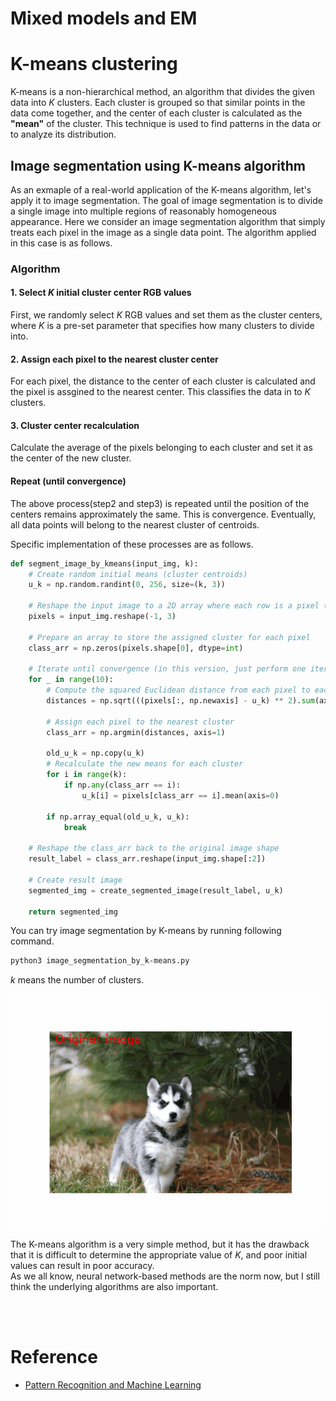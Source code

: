 # Mixed models and EM

# K-means clustering
K-means is a non-hierarchical method, an algorithm that divides the given data into $K$ clusters. Each cluster is grouped so that similar points in the data come together, and the center of each cluster is calculated as the **"mean"** of the cluster. This technique is used to find patterns in the data or to analyze its distribution.

## Image segmentation using K-means algorithm
As an exmaple of a real-world application of the K-means algorithm, let's apply it to image segmentation. The goal of image segmentation is to divide a single image into multiple regions of reasonably homogeneous appearance.
Here we consider an image segmentation algorithm that simply treats each pixel in the image as a single data point. The algorithm applied in this case is as follows.

### Algorithm
#### 1. Select $K$ initial cluster center RGB values
First, we randomly select $K$ RGB values and set them as the cluster centers, where $K$ is a pre-set parameter that specifies how many clusters to divide into.


#### 2. Assign each pixel to the nearest cluster center
For each pixel, the distance to the center of each cluster is calculated and the pixel is assgined to the nearest center. This classifies the data in to $K$ clusters.

#### 3. Cluster center recalculation
Calculate the average of the pixels belonging to each cluster and set it as the center of the new cluster.

#### Repeat (until convergence)
The above process(step2 and step3) is repeated until the position of the centers remains approximately the same. This is convergence. Eventually, all data points will belong to the nearest cluster of centroids.

Specific implementation of these processes are as follows.

```python
def segment_image_by_kmeans(input_img, k):
    # Create random initial means (cluster centroids)
    u_k = np.random.randint(0, 256, size=(k, 3))

    # Reshape the input image to a 2D array where each row is a pixel (R, G, B)
    pixels = input_img.reshape(-1, 3)

    # Prepare an array to store the assigned cluster for each pixel
    class_arr = np.zeros(pixels.shape[0], dtype=int)

    # Iterate until convergence (in this version, just perform one iteration)
    for _ in range(10):
        # Compute the squared Euclidean distance from each pixel to each cluster center
        distances = np.sqrt(((pixels[:, np.newaxis] - u_k) ** 2).sum(axis=2))

        # Assign each pixel to the nearest cluster
        class_arr = np.argmin(distances, axis=1)

        old_u_k = np.copy(u_k)
        # Recalculate the new means for each cluster
        for i in range(k):
            if np.any(class_arr == i):
                u_k[i] = pixels[class_arr == i].mean(axis=0)

        if np.array_equal(old_u_k, u_k):
            break

    # Reshape the class_arr back to the original image shape
    result_label = class_arr.reshape(input_img.shape[:2])

    # Create result image
    segmented_img = create_segmented_image(result_label, u_k)

    return segmented_img
```

You can try image segmentation by K-means by running following command.

```bash
python3 image_segmentation_by_k-means.py
```

$k$ means the number of clusters.

<img src="images/output.gif" width='500'>

The K-means algorithm is a very simple method, but it has the drawback that it is difficult to determine the appropriate value of $K$, and poor initial values can result in poor accuracy.  
As we all know, neural network-based methods are the norm now, but I still think the underlying algorithms are also important.

<br></br>

# Reference
- [Pattern Recognition and Machine Learning](https://www.microsoft.com/en-us/research/uploads/prod/2006/01/Bishop-Pattern-Recognition-and-Machine-Learning-2006.pdf)
